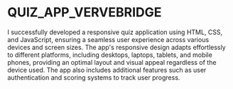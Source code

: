 # QUIZ_APP_VERVEBRIDGE

I successfully developed a responsive quiz application using HTML, CSS, and JavaScript, ensuring a seamless user experience across various devices and screen sizes. The app's responsive design adapts effortlessly to different platforms, including desktops, laptops, tablets, and mobile phones, providing an optimal layout and visual appeal regardless of the device used.
The app also includes additional features such as user authentication and scoring systems to track user progress.
